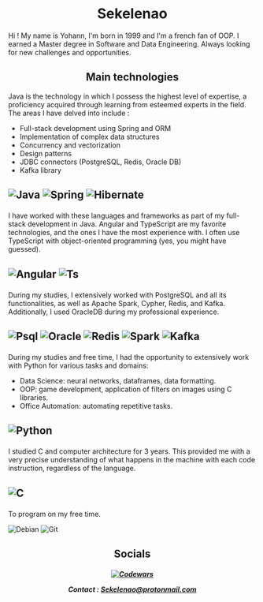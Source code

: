 <h1 align="center"> Sekelenao </h1>

Hi ! My name is Yohann, I'm born in 1999 and I'm a french fan of OOP. I earned a Master degree in Software and Data Engineering. Always looking for new challenges and opportunities.

<h2 align="center"> Main technologies </h2>

  Java is the technology in which I possess the highest level of expertise, a proficiency acquired through learning from esteemed experts in the field. The areas I have delved into include :

  - Full-stack development using Spring and ORM
  - Implementation of complex data structures
  - Concurrency and vectorization
  - Design patterns
  - JDBC connectors (PostgreSQL, Redis, Oracle DB)
  - Kafka library

<h2>

  ![Java](https://img.shields.io/badge/Java-ED8B00?style=for-the-badge&logo=openjdk&logoColor=white)
  ![Spring](https://img.shields.io/badge/Spring-6DB33F?style=for-the-badge&logo=spring&logoColor=white)
  ![Hibernate](https://img.shields.io/badge/Hibernate-59666C?style=for-the-badge&logo=Hibernate&logoColor=white)

</h2>

  I have worked with these languages and frameworks as part of my full-stack development in Java. Angular and TypeScript are my favorite technologies, and the ones I have the most experience with. I often use TypeScript with object-oriented programming (yes, you might have guessed).

  <h2>

  ![Angular](https://img.shields.io/badge/Angular-DD0031?style=for-the-badge&logo=angular&logoColor=white)
  ![Ts](https://img.shields.io/badge/TypeScript-007ACC?style=for-the-badge&logo=typescript&logoColor=white)

</h2>

  During my studies, I extensively worked with PostgreSQL and all its functionalities, as well as Apache Spark, Cypher, Redis, and Kafka. Additionally, I used OracleDB during my professional experience.

<h2>
  
  ![Psql](https://img.shields.io/badge/PostgreSQL-4169E1.svg?style=for-the-badge&logo=PostgreSQL&logoColor=white)
  ![Oracle](https://img.shields.io/badge/Oracle-F80000.svg?style=for-the-badge&logo=Oracle&logoColor=white)
  ![Redis](https://img.shields.io/badge/redis-%23DD0031.svg?&style=for-the-badge&logo=redis&logoColor=white)
  ![Spark](https://img.shields.io/badge/Apache%20Spark-E25A1C.svg?style=for-the-badge&logo=Apache-Spark&logoColor=white)
  ![Kafka](https://img.shields.io/badge/Apache%20Kafka-231F20.svg?style=for-the-badge&logo=Apache-Kafka&logoColor=white)

</h2>
  
  During my studies and free time, I had the opportunity to extensively work with Python for various tasks and domains:
  
  - Data Science: neural networks, dataframes, data formatting.
  - OOP: game development, application of filters on images using C libraries.
  - Office Automation: automating repetitive tasks.

<h2>
  
  ![Python](https://img.shields.io/badge/Python-3776AB.svg?style=for-the-badge&logo=Python&logoColor=white)

</h2>

  I studied C and computer architecture for 3 years. This provided me with a very precise understanding of what happens in the machine with each code instruction, regardless of the language.

<h2>
  
  ![C](https://img.shields.io/badge/C-00599C?style=for-the-badge&logo=c&logoColor=white)

</h2>
  
  To program on my free time.
  
  ![Debian](https://img.shields.io/badge/Debian-A81D33?style=for-the-badge&logo=debian&logoColor=white)
  ![Git](https://img.shields.io/badge/GIT-E44C30?style=for-the-badge&logo=git&logoColor=white)


</h5>

<h2 align="center"> Socials </h2>

<h5 align="center">

  [![Codewars](https://img.shields.io/badge/Codewars-B1361E?style=for-the-badge&logo=Codewars&logoColor=white)](https://www.codewars.com/users/Sekelenao)

  Contact : Sekelenao@protonmail.com

